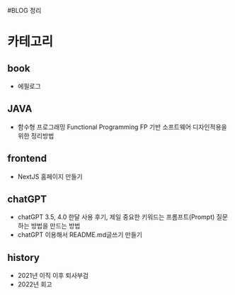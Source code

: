 #BLOG 정리

# 카테고리
## book
- 에필로그
## JAVA
- 함수형 프로그래밍 Functional Programming FP 기반 소프트웨어 디자인적용을 위한 정리방법
## frontend
- NextJS 홈페이지 만들기
## chatGPT
- chatGPT 3.5, 4.0 한달 사용 후기, 제일 중요한 키워드는 프롬프트(Prompt) 질문하는 방법을 만드는 방법
- chatGPT 이용해서 README.md글쓰기 만들기
## history
- 2021년 이직 이후 퇴사부검
- 2022년 회고